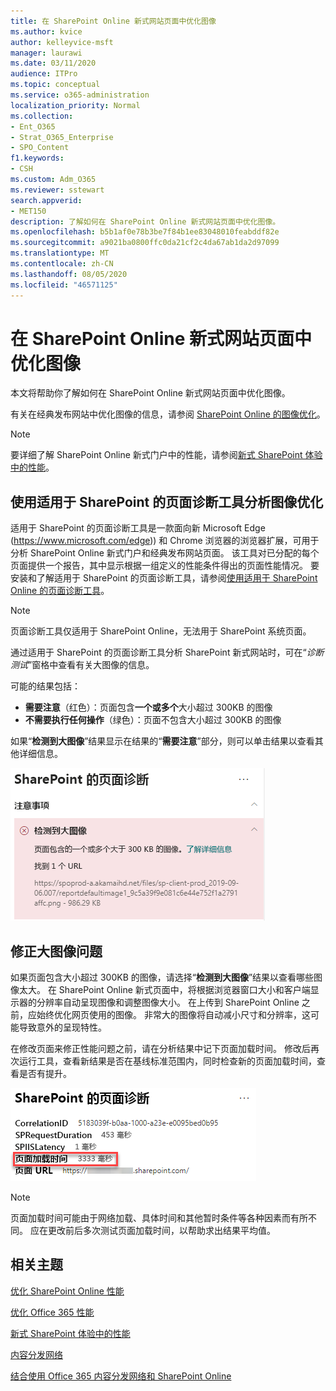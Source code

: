 ```yaml
---
title: 在 SharePoint Online 新式网站页面中优化图像
ms.author: kvice
author: kelleyvice-msft
manager: laurawi
ms.date: 03/11/2020
audience: ITPro
ms.topic: conceptual
ms.service: o365-administration
localization_priority: Normal
ms.collection:
- Ent_O365
- Strat_O365_Enterprise
- SPO_Content
f1.keywords:
- CSH
ms.custom: Adm_O365
ms.reviewer: sstewart
search.appverid:
- MET150
description: 了解如何在 SharePoint Online 新式网站页面中优化图像。
ms.openlocfilehash: b5b1af0e78b3be7f84b1ee83048010feabddf82e
ms.sourcegitcommit: a9021ba0800ffc0da21cf2c4da67ab1da2d97099
ms.translationtype: MT
ms.contentlocale: zh-CN
ms.lasthandoff: 08/05/2020
ms.locfileid: "46571125"
---
```

# <a name="optimize-images-in-sharepoint-online-modern-site-pages"></a>在 SharePoint Online 新式网站页面中优化图像

本文将帮助你了解如何在 SharePoint Online 新式网站页面中优化图像。

有关在经典发布网站中优化图像的信息，请参阅 [SharePoint Online 的图像优化](image-optimization-for-sharepoint-online.md)。

>[!NOTE]
>要详细了解 SharePoint Online 新式门户中的性能，请参阅[新式 SharePoint 体验中的性能](https://docs.microsoft.com/sharepoint/modern-experience-performance)。

## <a name="use-the-page-diagnostics-for-sharepoint-tool-to-analyze-image-optimization"></a>使用适用于 SharePoint 的页面诊断工具分析图像优化

适用于 SharePoint 的页面诊断工具是一款面向新 Microsoft Edge (https://www.microsoft.com/edge)) 和 Chrome 浏览器的浏览器扩展，可用于分析 SharePoint Online 新式门户和经典发布网站页面。 该工具对已分配的每个页面提供一个报告，其中显示根据一组定义的性能条件得出的页面性能情况。 要安装和了解适用于 SharePoint 的页面诊断工具，请参阅[使用适用于 SharePoint Online 的页面诊断工具](page-diagnostics-for-spo.md)。

>[!NOTE]
>页面诊断工具仅适用于 SharePoint Online，无法用于 SharePoint 系统页面。

通过适用于 SharePoint 的页面诊断工具分析 SharePoint 新式网站时，可在“_诊断测试_”窗格中查看有关大图像的信息。

可能的结果包括：

- **需要注意**（红色）：页面包含**一个或多个**大小超过 300KB 的图像
- **不需要执行任何操作**（绿色）：页面不包含大小超过 300KB 的图像

如果“**检测到大图像**”结果显示在结果的“**需要注意**”部分，则可以单击结果以查看其他详细信息。

![页面诊断工具结果](media/modern-portal-optimization/pagediag-large-images.png)

## <a name="remediate-large-image-issues"></a>修正大图像问题

如果页面包含大小超过 300KB 的图像，请选择“**检测到大图像**”结果以查看哪些图像太大。 在 SharePoint Online 新式页面中，将根据浏览器窗口大小和客户端显示器的分辨率自动呈现图像和调整图像大小。 在上传到 SharePoint Online 之前，应始终优化网页使用的图像。 非常大的图像将自动减小尺寸和分辨率，这可能导致意外的呈现特性。

在修改页面来修正性能问题之前，请在分析结果中记下页面加载时间。 修改后再次运行工具，查看新结果是否在基线标准范围内，同时检查新的页面加载时间，查看是否有提升。

![页面加载时间结果](media/modern-portal-optimization/pagediag-page-load-time.png)

>[!NOTE]
>页面加载时间可能由于网络加载、具体时间和其他暂时条件等各种因素而有所不同。 应在更改前后多次测试页面加载时间，以帮助求出结果平均值。

## <a name="related-topics"></a>相关主题

[优化 SharePoint Online 性能](tune-sharepoint-online-performance.md)

[优化 Office 365 性能](tune-office-365-performance.md)

[新式 SharePoint 体验中的性能](https://docs.microsoft.com/sharepoint/modern-experience-performance)

[内容分发网络](content-delivery-networks.md)

[结合使用 Office 365 内容分发网络和 SharePoint Online](use-office-365-cdn-with-spo.md)
